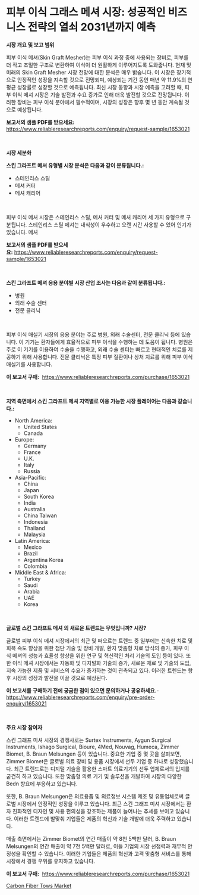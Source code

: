 <p><h1>피부 이식 그래스 메셔 시장: 성공적인 비즈니스 전략의 열쇠 2031년까지 예측</h1></p><p><strong>시장 개요 및 보고 범위</strong></p>
<p><p>피부 이식 메셔(Skin Graft Mesher)는 피부 이식 과정 중에 사용되는 장비로, 피부를 더 작고 조밀한 구조로 변환하여 이식이 더 원활하게 이루어지도록 도와줍니다. 현재 및 미래의 Skin Graft Mesher 시장 전망에 대한 분석은 매우 밝습니다. 이 시장은 장기적으로 안정적인 성장을 지속할 것으로 전망되며, 예상되는 기간 동안 매년 약 11.9%의 연평균 성장률로 성장할 것으로 예측됩니다. 최신 시장 동향과 시장 예측을 고려할 때, 피부 이식 메셔 시장은 기술 발전과 수요 증가로 인해 더욱 발전할 것으로 전망됩니다. 이러한 장비는 피부 이식 분야에서 필수적이며, 시장의 성장은 향후 몇 년 동안 계속될 것으로 예상됩니다.</p></p>
<p><strong>보고서의 샘플 PDF를 받으세요:</strong> <a href="https://www.reliableresearchreports.com/enquiry/request-sample/1653021">https://www.reliableresearchreports.com/enquiry/request-sample/1653021</a></p>
<p>&nbsp;</p>
<p><strong>시장 세분화</strong></p>
<p><strong>스킨 그라프트 메셔 유형별 시장 분석은 다음과 같이 분류됩니다.:</strong></p>
<p><ul><li>스테인리스 스틸</li><li>메셔 커터</li><li>메셔 캐리어</li></ul></p>
<p>&nbsp;</p>
<p><p>피부 이식 메셔 시장은 스테인리스 스틸, 메셔 커터 및 메셔 캐리어 세 가지 유형으로 구분됩니다. 스테인리스 스틸 메셔는 내식성이 우수하고 오랜 시간 사용할 수 있어 인기가 있습니다. 메셔</p></p>
<p><strong>보고서의 샘플 PDF를 받으세요:</strong>&nbsp;<a href="https://www.reliableresearchreports.com/enquiry/request-sample/1653021">https://www.reliableresearchreports.com/enquiry/request-sample/1653021</a></p>
<p>&nbsp;</p>
<p><strong> 스킨 그라프트 메셔 응용 분야별 시장 산업 조사는 다음과 같이 분류됩니다.:</strong></p>
<p><ul><li>병원</li><li>외래 수술 센터</li><li>전문 클리닉</li></ul></p>
<p>&nbsp;</p>
<p><p>피부 이식 매실기 시장의 응용 분야는 주로 병원, 외래 수술센터, 전문 클리닉 등에 있습니다. 이 기기는 환자들에게 효율적으로 피부 이식을 수행하는 데 도움이 됩니다. 병원은 주로 이 기기를 이용하여 수술을 수행하고, 외래 수술 센터는 빠르고 현대적인 치료를 제공하기 위해 사용합니다. 전문 클리닉은 특정 피부 질환이나 상처 치료를 위해 피부 이식 매실기를 사용합니다.</p></p>
<p><strong>이 보고서 구매:</strong>&nbsp; <a href="https://www.reliableresearchreports.com/purchase/1653021">https://www.reliableresearchreports.com/purchase/1653021</a></p>
<p>&nbsp;</p>
<p><strong>지역 측면에서 스킨 그라프트 메셔 지역별로 이용 가능한 시장 플레이어는 다음과 같습니다.:</strong></p>
<p><ul>
    <li>
        North America:
        <ul>
            <li>United States</li>
            <li>Canada</li>
        </ul>
    </li>
    <li>
        Europe:
        <ul>
            <li>Germany</li>
            <li>France</li>
            <li>U.K.</li>
            <li>Italy</li>
            <li>Russia</li>
        </ul>
    </li>
    <li>
        Asia-Pacific:
        <ul>
            <li>China</li>
            <li>Japan</li>
            <li>South Korea</li>
            <li>India</li>
            <li>Australia</li>
            <li>China Taiwan</li>
            <li>Indonesia</li>
            <li>Thailand</li>
            <li>Malaysia</li>
        </ul>
    </li>
    <li>
        Latin America:
        <ul>
            <li>Mexico</li>
            <li>Brazil</li>
            <li>Argentina Korea</li>
            <li>Colombia</li>
        </ul>
    </li>
    <li>
        Middle East & Africa:
        <ul>
            <li>Turkey</li>
            <li>Saudi</li>
            <li>Arabia</li>
            <li>UAE</li>
            <li>Korea</li>
        </ul>
    </li>
    </ul></p>
<p>&nbsp;</p>
<p><strong>글로벌 스킨 그라프트 메셔 의 새로운 트렌드는 무엇입니까? 시장?</strong></p>
<p><p>글로벌 피부 이식 메셔 시장에서의 최근 및 떠오르는 트렌드 중 일부에는 신속한 치료 및 회복 속도 향상을 위한 첨단 기술 및 장비 개발, 환자 맞춤형 치료 방식의 증가, 피부 이식 메셔의 성능과 효율성 향상을 위한 연구 및 혁신적인 처리 기술의 도입 등이 있다. 또한 이식 메셔 시장에서는 자동화 및 디지털화 기술의 증가, 새로운 재료 및 기술의 도입, 지속 가능한 제품 및 서비스의 수요가 증가하는 것이 관측되고 있다. 이러한 트렌드는 향후 시장의 성장과 발전을 이끌 것으로 예상된다.</p></p>
<p><strong>이 보고서를 구매하기 전에 궁금한 점이 있으면 문의하거나 공유하세요.</strong>- <a href="https://www.reliableresearchreports.com/enquiry/pre-order-enquiry/1653021">https://www.reliableresearchreports.com/enquiry/pre-order-enquiry/1653021</a></p>
<p>&nbsp;</p>
<p><strong>주요 시장 참여자</strong></p>
<p><p>스킨 그래프 미셔 시장의 경쟁사로는 Surtex Instruments, Aygun Surgical Instruments, Ishago Surgical, Bioure, 4Med, Nouvag, Humeca, Zimmer Biomet, B. Braun Melsungen 등이 있습니다. 중요한 기업 중 몇 곳을 살펴보면, Zimmer Biomet은 글로벌 의료 장비 및 용품 시장에서 선두 기업 중 하나로 성장했습니다. 최근 트렌드로는 디지털 기술을 활용한 스마트 의료기기의 선두 업체로서의 입지를 굳건히 하고 있습니다. 또한 맞춤형 의료 기기 및 솔루션을 개발하여 시장의 다양한 Bedn 향요에 부응하고 있습니다.</p><p>또한, B. Braun Melsungen은 의료용품 및 의료정보 시스템 제조 및 유통업체로써 글로벌 시장에서 안정적인 성장을 이루고 있습니다. 최근 스킨 그래프 미셔 시장에서는 환자 친화적인 디자인 및 사용 편의성을 강조하는 제품이 늘어나는 추세를 보이고 있습니다. 이러한 트렌드에 발맞춰 기업들은 제품의 혁신과 기술 개발에 더욱 주력하고 있습니다.</p><p>매출 측면에서는 Zimmer Biomet의 연간 매출이 약 8천 5백만 달러, B. Braun Melsungen의 연간 매출이 약 7천 5백만 달러로, 이들 기업의 시장 선점력과 재무적 안정성을 확인할 수 있습니다. 이러한 기업들은 제품의 혁신과 고객 맞춤형 서비스를 통해 시장에서 경쟁 우위를 유지하고 있습니다.</p></p>
<p><strong>이 보고서 구매:</strong>&nbsp;&nbsp;<a href="https://www.reliableresearchreports.com/purchase/1653021">https://www.reliableresearchreports.com/purchase/1653021</a></p>
<p><p><a href="https://noble-drawer-34c.notion.site/Global-Carbon-Fiber-Tows-Market-by-Types-Applications-and-Major-Players-with-Regional-Growth-Rate-0ae42a16203e4f9cb12226eba8334282">Carbon Fiber Tows Market</a></p></p>
